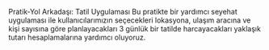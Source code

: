 Pratik-Yol Arkadaşı: Tatil Uygulaması
Bu pratikte bir yardımcı seyehat uygulaması ile kullanıcılarımızın seçecekleri lokasyona, ulaşım aracına ve kişi sayısına göre planlayacakları 3 günlük bir tatilde harcayacakları yaklaşık tutarı hesaplamalarına yardımcı oluyoruz.
